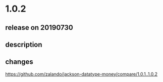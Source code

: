 # 1.0.2

## release on 20190730

## description

## changes

<a href="https://github.com/zalando/jackson-datatype-money/compare/1.0.1..1.0.2">https://github.com/zalando/jackson-datatype-money/compare/1.0.1..1.0.2</a>

